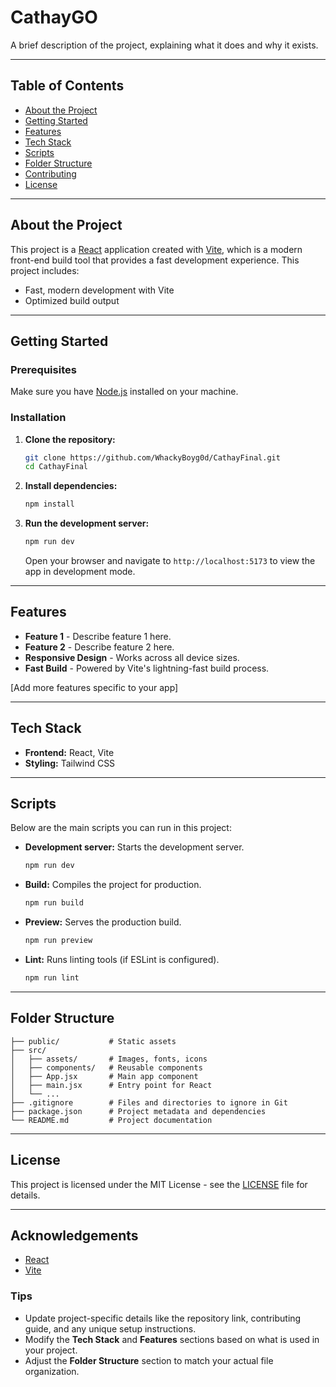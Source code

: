 # CathayGO

A brief description of the project, explaining what it does and why it exists.

---

## Table of Contents

- [About the Project](#about-the-project)
- [Getting Started](#getting-started)
- [Features](#features)
- [Tech Stack](#tech-stack)
- [Scripts](#scripts)
- [Folder Structure](#folder-structure)
- [Contributing](#contributing)
- [License](#license)

---

## About the Project

This project is a [React](https://reactjs.org/) application created with [Vite](https://vitejs.dev/), which is a modern front-end build tool that provides a fast development experience. This project includes:

- Fast, modern development with Vite
- Optimized build output

---

## Getting Started

### Prerequisites

Make sure you have [Node.js](https://nodejs.org/) installed on your machine.

### Installation

1. **Clone the repository:**

   ```bash
   git clone https://github.com/WhackyBoyg0d/CathayFinal.git
   cd CathayFinal
   ```

2. **Install dependencies:**

   ```bash
   npm install
   ```

3. **Run the development server:**

   ```bash
   npm run dev
   ```

   Open your browser and navigate to `http://localhost:5173` to view the app in development mode.

---

## Features

- **Feature 1** - Describe feature 1 here.
- **Feature 2** - Describe feature 2 here.
- **Responsive Design** - Works across all device sizes.
- **Fast Build** - Powered by Vite's lightning-fast build process.

[Add more features specific to your app]

---

## Tech Stack

- **Frontend:** React, Vite
- **Styling:** Tailwind CSS

---

## Scripts

Below are the main scripts you can run in this project:

- **Development server:** Starts the development server.
  ```bash
  npm run dev
  ```

- **Build:** Compiles the project for production.
  ```bash
  npm run build
  ```

- **Preview:** Serves the production build.
  ```bash
  npm run preview
  ```

- **Lint:** Runs linting tools (if ESLint is configured).
  ```bash
  npm run lint
  ```

---

## Folder Structure

```
├── public/           # Static assets
├── src/
│   ├── assets/       # Images, fonts, icons
│   ├── components/   # Reusable components
│   ├── App.jsx       # Main app component
│   ├── main.jsx      # Entry point for React
│   └── ...
├── .gitignore        # Files and directories to ignore in Git
├── package.json      # Project metadata and dependencies
└── README.md         # Project documentation
```

---

## License

This project is licensed under the MIT License - see the [LICENSE](LICENSE) file for details.

---

## Acknowledgements

- [React](https://reactjs.org/)
- [Vite](https://vitejs.dev/)

### Tips
- Update project-specific details like the repository link, contributing guide, and any unique setup instructions.
- Modify the **Tech Stack** and **Features** sections based on what is used in your project.
- Adjust the **Folder Structure** section to match your actual file organization.
